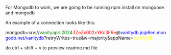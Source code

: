 For Mongodb to work, we are going to be running npm install on mongoose and mongodb

An example of a connection looks like this:

mongodb+srv://<font color = "green">vanityapril2024</font>:<font color = "red">fZeZx002xYKc3FRe</font>@<font color = "blue">vanitydb.jnjp6en.mongodb.net/vanitydb</font>?retryWrites=true&w=majority&appName=<font color = "yellow">VanityDB</font>

do ctrl + shift + v to preview readme.md file
